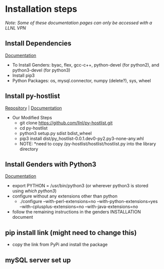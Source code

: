 # Installation steps

*Note: Some of these documentation pages can only be accessed with a LLNL VPN*

## Install Dependencies
[Documentation](https://lc.llnl.gov/confluence/display/HPCCEA/Dependencies)
- To Install Genders: byac, flex, gcc-c++, python-devel (for python2), and python3-devel (for python3)
- Install pip3
- Python Packages: os, mysql.connector, numpy (delete?), sys, wheel

## Install py-hostlist 
[Repository](https://github.com/LLNL/py-hostlist) | [Documentation](https://py-hostlist.readthedocs.io/en/latest/index.html)

- Our Modified Steps
    - git clone https://github.com/llnl/py-hostlist.git
    - cd py-hostlist
    - python3 setup.py sdist bdist_wheel 
    - pip3 install dist/py_hostlist-0.0.1.dev0-py2.py3-none-any.whl
    - NOTE: *need to copy /py-hostlist/hostlist/hostlist.py into the library directory

## Install Genders with Python3
[Documentation](https://lc.llnl.gov/confluence/display/HPCCEA/Genders+Installation+with+Python3)
- export PYTHON = /usr/bin/python3 (or wherever python3 is stored using *which python3*)
- configure without any extensions other than python
   - ./configure –with-perl-extensions=no –with-python-extensions=yes –with-cplusplus-extensions=no –with-java-extensions=no
- follow the remaining instructions in the genders INSTALLATION document

## pip install link (might need to change this) 
- copy the link from PyPi and install the package

## mySQL server set up 

